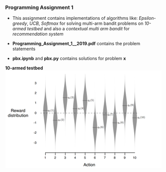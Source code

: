 ### Programming Assignment 1

* This assignment contains implementations of algorithms like: *Epsilon-greedy*, *UCB*, *Softmax* for solving multi-arm bandit problems on *10-armed testbed* and also a *contextual multi arm bandit* for *recommendation system* 

* **Programming_Assignment_1__2019.pdf** contains the problem statements 

* **pbx.ipynb** and **pbx.py** contains solutions for problem **x**  

**10-armed testbed**
![10 arm test bed](plots/bandit_distribution.png?raw=true "10 arm test bed")
